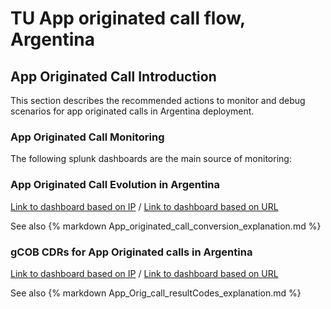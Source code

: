 # TU App originated call flow, Argentina

## App Originated Call Introduction
  This section describes the recommended actions to monitor and debug scenarios for app originated calls in Argentina deployment.

### App Originated Call Monitoring
  The following splunk dashboards are the main source of monitoring:

### App Originated Call Evolution in Argentina

[Link to dashboard based on IP](https://10.253.1.11/en-US/app/tugo/report?sid=1466613049.644613.mia-spl-sch01&s=%2FservicesNS%2Fnobody%2Ftugo%2Fsaved%2Fsearches%2FTEEN_AR_Outgoing_call_conversion) / [Link to dashboard based on URL](https://mia-splunk.tefcomms.com/en-US/app/tugo/report?sid=1466613049.644613.mia-spl-sch01&s=%2FservicesNS%2Fnobody%2Ftugo%2Fsaved%2Fsearches%2FTEEN_AR_Outgoing_call_conversion)

See also {% markdown App_originated_call_conversion_explanation.md %}

### gCOB CDRs for App Originated calls in Argentina

[Link to dashboard based on IP](https://10.253.1.11/en-US/app/tugo/report?sid=1466613194.644688.mia-spl-sch01&s=%2FservicesNS%2Fnobody%2Ftugo%2Fsaved%2Fsearches%2FTEEN_AR_Outgoing_call_CDRs) / [Link to dashboard based on URL](https://mia-splunk.tefcomms.comen-US/app/tugo/report?sid=1466613194.644688.mia-spl-sch01&s=%2FservicesNS%2Fnobody%2Ftugo%2Fsaved%2Fsearches%2FTEEN_AR_Outgoing_call_CDRs)

See also {% markdown App_Orig_call_resultCodes_explanation.md %}
